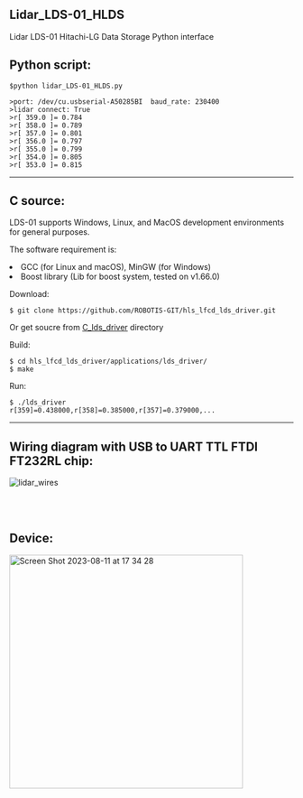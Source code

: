 ## Lidar_LDS-01_HLDS
Lidar LDS-01 Hitachi-LG Data Storage Python interface

## Python script:
```
$python lidar_LDS-01_HLDS.py

>port: /dev/cu.usbserial-A50285BI  baud_rate: 230400
>lidar connect: True
>r[ 359.0 ]= 0.784
>r[ 358.0 ]= 0.789
>r[ 357.0 ]= 0.801
>r[ 356.0 ]= 0.797
>r[ 355.0 ]= 0.799
>r[ 354.0 ]= 0.805
>r[ 353.0 ]= 0.815
```
_____

## C source:

LDS-01 supports Windows, Linux, and MacOS development environments for general purposes.

The software requirement is:
<li>GCC (for Linux and macOS), MinGW (for Windows)</li>
<li>Boost library (Lib for boost system, tested on v1.66.0)</li>



Download:
```
$ git clone https://github.com/ROBOTIS-GIT/hls_lfcd_lds_driver.git
```
Or get soucre from <a href="https://github.com/silenzio777/Lidar_LDS-01_HLDS/tree/main/C_lds_driver">C_lds_driver</a> directory


Build:
```
$ cd hls_lfcd_lds_driver/applications/lds_driver/
$ make
```

Run:
```
$ ./lds_driver
r[359]=0.438000,r[358]=0.385000,r[357]=0.379000,...
```
_____


## Wiring diagram with USB to UART TTL FTDI FT232RL chip:

![lidar_wires](https://github.com/silenzio777/Lidar_LDS-01_HLDS/assets/7931919/2f83f679-5960-458f-9e91-7a6ae71e2fd7)


<br>
<br>



## Device:

<img width="414" alt="Screen Shot 2023-08-11 at 17 34 28" src="https://github.com/silenzio777/Lidar_LDS-01_HLDS/assets/7931919/76decc4e-beb7-4d17-b073-b4ec62fe7da8">

